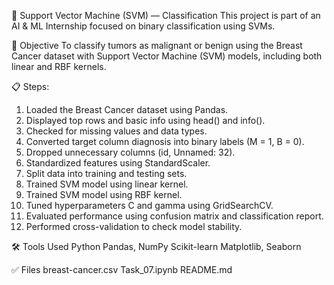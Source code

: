🧠 Support Vector Machine (SVM) — Classification
This project is part of an AI & ML Internship focused on binary classification using SVMs.

📄 Objective
To classify tumors as malignant or benign using the Breast Cancer dataset with Support Vector Machine (SVM) models, including both linear and RBF kernels.

📋 Steps:
1. Loaded the Breast Cancer dataset using Pandas.
2. Displayed top rows and basic info using head() and info().
3. Checked for missing values and data types.
4. Converted target column diagnosis into binary labels (M = 1, B = 0).
5. Dropped unnecessary columns (id, Unnamed: 32).
6. Standardized features using StandardScaler.
7. Split data into training and testing sets.
8. Trained SVM model using linear kernel.
9. Trained SVM model using RBF kernel.
10. Tuned hyperparameters C and gamma using GridSearchCV.
11. Evaluated performance using confusion matrix and classification report.
12. Performed cross-validation to check model stability.

🛠 Tools Used
Python
Pandas, NumPy
Scikit-learn
Matplotlib, Seaborn

✅ Files
breast-cancer.csv
Task_07.ipynb
README.md
